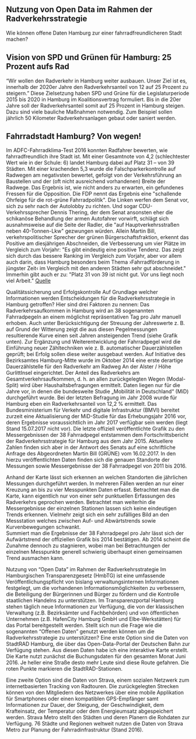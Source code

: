 ## Nutzung von Open Data im Rahmen der Radverkehrsstrategie
Wie können offene Daten Hamburg zur einer fahrradfreundlicheren Stadt machen?

## Vision von SPD und Grünen für Hamburg: 25 Prozent aufs Rad

“Wir wollen den Radverkehr in Hamburg weiter ausbauen. Unser Ziel ist es, innerhalb der 2020er Jahre den Radverkehrsanteil von 12 auf 25 Prozent zu steigern.” Diese Zielsetzung haben SPD und Grüne für die Legislaturperiode 2015 bis 2020 in Hamburg im Koalitionsvertrag formuliert. Bis in die 20er Jahre soll der Radverkehrsanteil somit auf 25 Prozent in Hamburg steigen. Dazu sind viele bauliche Maßnahmen notwendig. Zum Beispiel sollen jährlich 50 Kilometer Radverkehrsanlagen gebaut oder saniert werden.

## Fahrradstadt Hamburg? Von wegen!

Im ADFC-Fahrradklima-Test 2016 konnten Radfahrer bewerten, wie fahrradfreundlich ihre Stadt ist. Mit einer Gesamtnote von 4,2 (schlechtester Wert wie in der Schule: 6) landet Hamburg dabei auf Platz 31 – von 39 Städten. Mit einer krachenden 5,3 wurde die Falschparkerkontrolle auf Radwegen am negativsten bewertet, gefolgt von der Verkehrsführung an Baustellen und der (oft nicht ausreichend vorhandenen) Breite der Radwege. Das Ergebnis ist, wie nicht anders zu erwarten, ein gefundenes Fressen für die Opposition. Die FDP nennt das Ergebnis eine "schallende Ohrfeige für die rot-grüne Fahrradpolitik". Die Linken werfen dem Senat vor, sich zu sehr nach der Autolobby zu richten. Und sogar CDU-Verkehrssprecher Dennis Thering, der dem Senat ansonsten eher die schikanöse Behandlung der armen Autofahrer vorwirft, schlägt sich ausnahmsweise auf die Seite der Radler, die "auf Hauptverkehrsstraßen neben 40-Tonnen-Lkw" gezwungen würden. Allein Martin Bill, verkehrspolitischer Sprecher der grünen Bürgerschaftsfraktion, erkennt das Positive am diesjährigen Abschneiden, die Verbesserung um vier Plätze im Vergleich zum Vorjahr: "Es gibt eindeutig eine positive Tendenz. Das zeigt sich durch das bessere Ranking im Vergleich zum Vorjahr, aber vor allem auch darin, dass Hamburg besonders beim Thema ›Fahrradförderung in jüngster Zeit‹ im Vergleich mit den anderen Städten sehr gut abschneidet." Immerhin gibt auch er zu: "Platz 31 von 39 ist nicht gut. Vor uns liegt noch viel Arbeit." [Quelle](http://www.zeit.de/hamburg/stadtleben/2017-05/elbvertiefung-22-05-2017 )
 
Qualitätssicherung und Erfolgskontrolle
Auf Grundlage welcher Informationen werden Entscheidungen für die Radverkehrsstrategie in Hamburg getroffen? Hier sind drei Faktoren zu nennen:
Das Radverkehrsaufkommen in Hamburg wird an 38 sogenannten Fahrradpegeln an einem möglichst repräsentativen Tag pro Jahr manuell erhoben. Auch unter Berücksichtigung der Streuung der Jahreswerte z. B. auf Grund der Witterung zeigt die aus diesen Pegelmessungen resultierende Kurve einen seit Jahren ansteigenden Trend (siehe Grafik unten).
Zur Ergänzung und Weiterentwicklung der Fahrradpegel wird die Einführung neuer Zähltechniken wie z. B. automatischer Dauerzählstellen geprüft; bei Erfolg sollen diese weiter ausgebaut werden. Auf Initiative des Bezirksamtes Hamburg-Mitte wurde im Oktober 2014 eine erste derartige Dauerzählstelle für den Radverkehr am Radweg An der Alster / Höhe GurlittInsel eingerichtet.
Der Anteil des Radverkehrs am Gesamtverkehrsaufkommen, d. h. an allen zurückgelegten Wegen (Modal-Split) wird über Haushaltsbefragungen ermittelt. Daten liegen nur für die Jahre vor, in denen die bundesweite Studie „Mobilität in Deutschland“ (MiD) durchgeführt wurde. Bei der letzten Befragung im Jahr 2008 wurde für Hamburg eben ein Radverkehrsanteil von 12,2 % ermittelt. Das Bundesministerium für Verkehr und digitale Infrastruktur (BMVI) bereitet zurzeit eine Aktualisierung der MiD-Studie für das Erhebungsjahr 2016 vor, deren Ergebnisse voraussichtlich im Jahr 2017 verfügbar sein werden (liegt Stand 15.07.2017 nicht vor).
   Die letzte offiziell veröffentlichte Grafik zu den Messergebnissen der 38 Fahrradpegel entstammen dem  Fortschrittsbericht der Radverkehrsstrategie für Hamburg aus dem Jahr 2015. Aktuellere Zahlen finden sich aber in der Antwort des Senats auf eine schriftliche Anfrage des Abgeordneten Martin Bill (GRÜNE) vom 16.02.2017. In den hierzu veröffentlichten Daten finden sich die genauen Standorte der Messungen sowie Messergebnisse der 38 Fahrradpegel von 2011 bis 2016.

Anhand der Karte lässt sich erkennen an welchen Standorten die jährlichen Messungen durchgeführt werden. In mehreren Fällen werden an nur einer Kreuzung an bis zu vier Messpunkten Daten erfasst. Betrachtet man die Karte, kann eigentlich nur von einer sehr punktuellen Erfassungen des Radverkehrs geprochen werden. Betrachtet man weiterhin die Messergebnisse der einzelnen Stationen lassen sich keine eindeutigen Trends erkennen. Vielmehr zeigt sich ein sehr zufälliges Bild an den Messstation welches zwischen Auf- und Abwärtstrends sowie Kurvenbewegungen schwankt.                                      
Summiert man die Ergebnisse der 38 Fahrradpegel pro Jahr lässt sich der Aufwärtstrend der offiziellen Grafik bis 2014 bestätigen. Ab 2014 scheint die Zunahme dennoch zu stagnieren, wobei man bei Betrachtungen der einzelnen Messpunkte generell schwierig überhaupt einen gemeinsamen Trend ausmachen kann.

Nutzung von “Open Data” im Rahmen der  Radverkehrsstrategie
Im Hamburgischen Transparenzgesetz (HmbTG) ist eine umfassende Veröffentlichungspflicht von bislang verwaltungsinternen Informationen festgelegt, um die vorhandenen Informationsmöglichkeiten zu verbessern, die Beteiligung der Bürgerinnen und Bürger zu fördern und die Kontrolle staatlichen Handelns zu unterstützen. Im Transparenzportal Hamburg stehen täglich neue Informationen zur Verfügung, die von der klassischen Verwaltung (z.B. Bezirksämter und Fachbehörden) und von öffentlichen Unternehmen (z.B. HafenCity Hamburg GmbH und Elbe-Werkstätten) für das Portal bereitgestellt werden.
Stellt sich nun die Frage wie die sogenannten “Offenen Daten” genutzt werden können um die Radverkehrsstrategie zu unterstützen? Eine erste Option sind die Daten von StadtRAD Hamburg, die über das Open-Data-Portal der Deutschen Bahn zur Verfügung stehen. Aus diesen Daten habe ich eine interaktive Karte erstellt. Die Karte nutzt zunächst die Buchungsdaten für den gesamten Monat Juni 2016. Je heller eine Straße desto mehr Leute sind diese Route gefahren. Die roten Punkte markieren die StadtRAD-Stationen.

Eine zweite Option sind die Daten von Strava, einem sozialen Netzwerk zum internetbasierten Tracking von Radtouren. Die zurückgelegten Strecken können von den Mitgliedern des Netzwerkes über eine mobile Applikation für Smartphones oder einen kompatiblen GPS-Empfänger samt Informationen zur Dauer, der Steigung, der Geschwindigkeit, dem Krafteinsatz, der Temperatur oder dem Energieumsatz abgespeichert werden. Strava Metro stellt den Städten und deren Planern die Rohdaten zur Verfügung. 76 Städte und Regionen weltweit nutzen die Daten von Strava Metro zur Planung der Fahrradinfrastruktur (Stand 2016).
